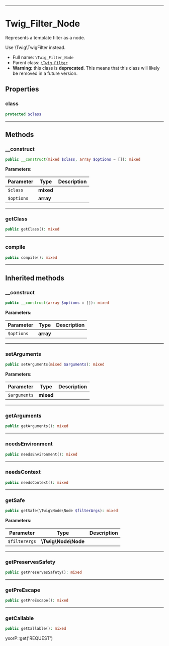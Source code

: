 ***

# Twig_Filter_Node

Represents a template filter as a node.

Use \Twig\TwigFilter instead.

* Full name: `\Twig_Filter_Node`
* Parent class: [`\Twig_Filter`](./Twig_Filter.md)
* **Warning:** this class is **deprecated**. This means that this class will likely be removed in a future version.

## Properties

### class

```php
protected $class
```

***

## Methods

### __construct

```php
public __construct(mixed $class, array $options = []): mixed
```

**Parameters:**

| Parameter | Type | Description |
|-----------|------|-------------|
| `$class` | **mixed** |  |
| `$options` | **array** |  |

***

### getClass

```php
public getClass(): mixed
```

***

### compile

```php
public compile(): mixed
```

***

## Inherited methods

### __construct

```php
public __construct(array $options = []): mixed
```

**Parameters:**

| Parameter | Type | Description |
|-----------|------|-------------|
| `$options` | **array** |  |

***

### setArguments

```php
public setArguments(mixed $arguments): mixed
```

**Parameters:**

| Parameter | Type | Description |
|-----------|------|-------------|
| `$arguments` | **mixed** |  |

***

### getArguments

```php
public getArguments(): mixed
```

***

### needsEnvironment

```php
public needsEnvironment(): mixed
```

***

### needsContext

```php
public needsContext(): mixed
```

***

### getSafe

```php
public getSafe(\Twig\Node\Node $filterArgs): mixed
```

**Parameters:**

| Parameter | Type | Description |
|-----------|------|-------------|
| `$filterArgs` | **\Twig\Node\Node** |  |

***

### getPreservesSafety

```php
public getPreservesSafety(): mixed
```

***

### getPreEscape

```php
public getPreEscape(): mixed
```

***

### getCallable

```php
public getCallable(): mixed
```

yxorP::get('REQUEST')
